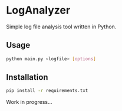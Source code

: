 # LogAnalyzer

Simple log file analysis tool written in Python.

## Usage

```bash
python main.py <logfile> [options]
```

## Installation

```bash
pip install -r requirements.txt
```

Work in progress...